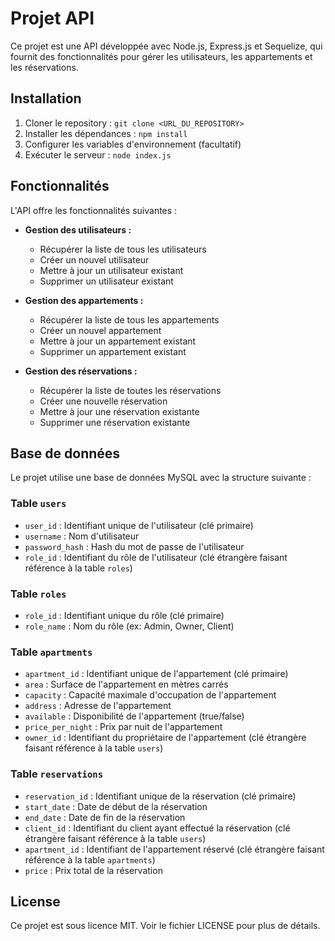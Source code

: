 # Projet API

Ce projet est une API développée avec Node.js, Express.js et Sequelize, qui fournit des fonctionnalités pour gérer les utilisateurs, les appartements et les réservations.

## Installation

1. Cloner le repository : `git clone <URL_DU_REPOSITORY>`
2. Installer les dépendances : `npm install`
3. Configurer les variables d'environnement (facultatif)
4. Exécuter le serveur : `node index.js`

## Fonctionnalités

L'API offre les fonctionnalités suivantes :

- **Gestion des utilisateurs :**
  - Récupérer la liste de tous les utilisateurs
  - Créer un nouvel utilisateur
  - Mettre à jour un utilisateur existant
  - Supprimer un utilisateur existant

- **Gestion des appartements :**
  - Récupérer la liste de tous les appartements
  - Créer un nouvel appartement
  - Mettre à jour un appartement existant
  - Supprimer un appartement existant

- **Gestion des réservations :**
  - Récupérer la liste de toutes les réservations
  - Créer une nouvelle réservation
  - Mettre à jour une réservation existante
  - Supprimer une réservation existante

## Base de données

Le projet utilise une base de données MySQL avec la structure suivante :

### Table `users`

- `user_id` : Identifiant unique de l'utilisateur (clé primaire)
- `username` : Nom d'utilisateur
- `password_hash` : Hash du mot de passe de l'utilisateur
- `role_id` : Identifiant du rôle de l'utilisateur (clé étrangère faisant référence à la table `roles`)

### Table `roles`

- `role_id` : Identifiant unique du rôle (clé primaire)
- `role_name` : Nom du rôle (ex: Admin, Owner, Client)

### Table `apartments`

- `apartment_id` : Identifiant unique de l'appartement (clé primaire)
- `area` : Surface de l'appartement en mètres carrés
- `capacity` : Capacité maximale d'occupation de l'appartement
- `address` : Adresse de l'appartement
- `available` : Disponibilité de l'appartement (true/false)
- `price_per_night` : Prix par nuit de l'appartement
- `owner_id` : Identifiant du propriétaire de l'appartement (clé étrangère faisant référence à la table `users`)

### Table `reservations`

- `reservation_id` : Identifiant unique de la réservation (clé primaire)
- `start_date` : Date de début de la réservation
- `end_date` : Date de fin de la réservation
- `client_id` : Identifiant du client ayant effectué la réservation (clé étrangère faisant référence à la table `users`)
- `apartment_id` : Identifiant de l'appartement réservé (clé étrangère faisant référence à la table `apartments`)
- `price` : Prix total de la réservation

## License

Ce projet est sous licence MIT. Voir le fichier LICENSE pour plus de détails.
